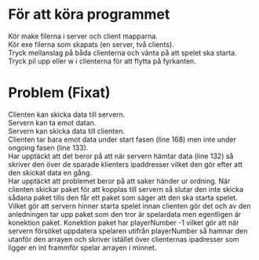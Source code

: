 # För att köra programmet  
Kör make filerna i server och client mapparna.  
Kör exe filerna som skapats (en server, två clients).  
Tryck mellanslag på båda clienterna och vänta på att spelet ska starta.  
Tryck pil upp eller w i clienterna för att flytta på fyrkanten.  

# Problem (Fixat)
Clienten kan skicka data till servern.  
Servern kan ta emot datan.  
Servern kan skicka data till clienten.  
Clienten tar bara emot data under start fasen (line 168) men inte under ongoing fasen (line 133).  
Har upptäckt att det beror på att när servern hämtar data (line 132) så skriver den över de sparade klienters ipaddresser vilket den gör efter att den skickat data en gång.  
Har upptäckt att problemet beror på att saker händer ur ordning. När clienten skickar paket för att kopplas till servern så slutar den inte skicka sådana paket tills den får ett paket som säger att den ska starta spelet. Vilket gör att servern hinner starta spelet innan clienten gör det och av den anledningen tar upp paket som den tror är spelardata men egentligen är konektion paket. Konektion paket har playerNumber -1 vilket gör att när servern försöket uppdatera spelaren utifrån playerNumber så hamnar den utanför den arrayen och skriver istället över clienternas ipadresser som ligger en int frammför spelar arrayen i minnet.   
